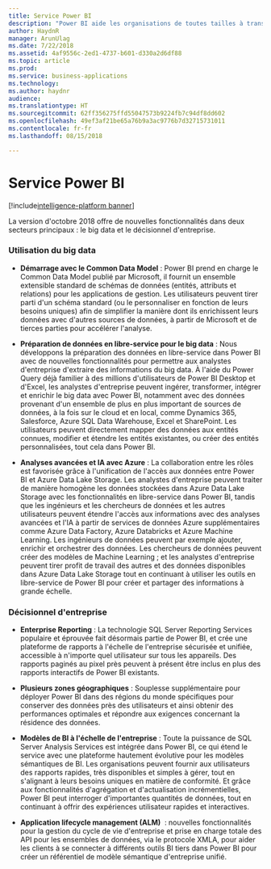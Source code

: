 ```yaml
---
title: Service Power BI
description: "Power BI aide les organisations de toutes tailles à transformer leurs activités avec des données."
author: HaydnR
manager: ArunUlag
ms.date: 7/22/2018
ms.assetid: 4af9556c-2ed1-4737-b601-d330a2d6df88
ms.topic: article
ms.prod: 
ms.service: business-applications
ms.technology: 
ms.author: haydnr
audience: 
ms.translationtype: HT
ms.sourcegitcommit: 62ff356275ffd55047573b9224fb7c94df8dd602
ms.openlocfilehash: 49ef3af21be65a76b9a3ac9776b7d32715731011
ms.contentlocale: fr-fr
ms.lasthandoff: 08/15/2018

---
```

# <a name="power-bi-service"></a>Service Power BI

[!include[intelligence-platform banner](../../includes/intelligence-platform.md)]



La version d'octobre 2018 offre de nouvelles fonctionnalités dans deux secteurs principaux : le big data et le décisionnel d'entreprise.

### <a name="working-with-big-data"></a>Utilisation du big data

-   **Démarrage avec le Common Data Model** : Power BI prend en charge le Common Data Model publié par Microsoft, il fournit un ensemble extensible standard de schémas de données (entités, attributs et relations) pour les applications de gestion. Les utilisateurs peuvent tirer parti d'un schéma standard (ou le personnaliser en fonction de leurs besoins uniques) afin de simplifier la manière dont ils enrichissent leurs données avec d'autres sources de données, à partir de Microsoft et de tierces parties pour accélérer l'analyse.

-   **Préparation de données en libre-service pour le big data** : Nous développons la préparation des données en libre-service dans Power BI avec de nouvelles fonctionnalités pour permettre aux analystes d'entreprise d'extraire des informations du big data. À l'aide du Power Query déjà familier à des millions d'utilisateurs de Power BI Desktop et d'Excel, les analystes d'entreprise peuvent ingérer, transformer, intégrer et enrichir le big data avec Power BI, notamment avec des données provenant d'un ensemble de plus en plus important de sources de données, à la fois sur le cloud et en local, comme Dynamics 365, Salesforce, Azure SQL Data Warehouse, Excel et SharePoint. Les utilisateurs peuvent directement mapper des données aux entités connues, modifier et étendre les entités existantes, ou créer des entités personnalisées, tout cela dans Power BI.
 
-   **Analyses avancées et IA avec Azure** : La collaboration entre les rôles est favorisée grâce à l'unification de l'accès aux données entre Power BI et Azure Data Lake Storage. Les analystes d'entreprise peuvent traiter de manière homogène les données stockées dans Azure Data Lake Storage avec les fonctionnalités en libre-service dans Power BI, tandis que les ingénieurs et les chercheurs de données et les autres utilisateurs peuvent étendre l'accès aux informations avec des analyses avancées et l'IA à partir de services de données Azure supplémentaires comme Azure Data Factory, Azure Databricks et Azure Machine Learning. Les ingénieurs de données peuvent par exemple ajouter, enrichir et orchestrer des données. Les chercheurs de données peuvent créer des modèles de Machine Learning ; et les analystes d'entreprise peuvent tirer profit de travail des autres et des données disponibles dans Azure Data Lake Storage tout en continuant à utiliser les outils en libre-service de Power BI pour créer et partager des informations à grande échelle.

### <a name="enterprise-bi"></a>Décisionnel d'entreprise

-   **Enterprise Reporting** : La technologie SQL Server Reporting Services populaire et éprouvée fait désormais partie de Power BI, et crée une plateforme de rapports à l'échelle de l'entreprise sécurisée et unifiée, accessible à n'importe quel utilisateur sur tous les appareils. Des rapports paginés au pixel près peuvent à présent être inclus en plus des rapports interactifs de Power BI existants.
  
-   **Plusieurs zones géographiques** : Souplesse supplémentaire pour déployer Power BI dans des régions du monde spécifiques pour conserver des données près des utilisateurs et ainsi obtenir des performances optimales et répondre aux exigences concernant la résidence des données.

-   **Modèles de BI à l'échelle de l'entreprise** : Toute la puissance de SQL Server Analysis Services est intégrée dans Power BI, ce qui étend le service avec une plateforme hautement évolutive pour les modèles sémantiques de BI. Les organisations peuvent fournir aux utilisateurs des rapports rapides, très disponibles et simples à gérer, tout en s'alignant à leurs besoins uniques en matière de conformité. Et grâce aux fonctionnalités d'agrégation et d'actualisation incrémentielles, Power BI peut interroger d'importantes quantités de données, tout en continuant à offrir des expériences utilisateur rapides et interactives.

-   **Application lifecycle management (ALM)**  : nouvelles fonctionnalités pour la gestion du cycle de vie d'entreprise et prise en charge totale des API pour les ensembles de données, via le protocole XMLA, pour aider les clients à se connecter à différents outils BI tiers dans Power BI pour créer un référentiel de modèle sémantique d'entreprise unifié.

